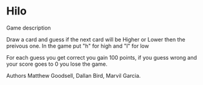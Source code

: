 # Hilo

Game description

Draw a card and guess if the next card will be Higher or Lower then the preivous one.
In the game put "h" for high and "l" for low

For each guess you get correct you gain 100 points, if you guess wrong and your score goes to 0 you lose the game. 


Authors Matthew Goodsell, Dallan Bird, Marvil Garcia.


